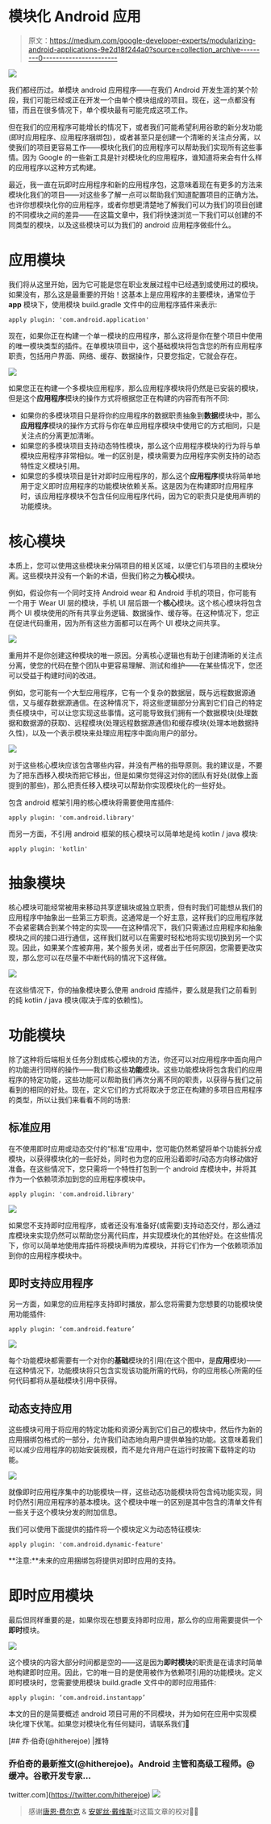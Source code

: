 # 模块化 Android 应用

> 原文：<https://medium.com/google-developer-experts/modularizing-android-applications-9e2d18f244a0?source=collection_archive---------0----------------------->

![](img/98ae6c41c3ad7a83e96401a40038c453.png)

我们都经历过。单模块 android 应用程序——在我们 Android 开发生涯的某个阶段，我们可能已经或正在开发一个由单个模块组成的项目。现在，这一点都没有错，而且在很多情况下，单个模块最有可能完成这项工作。

但在我们的应用程序可能增长的情况下，或者我们可能希望利用谷歌的新分发功能(即时应用程序、应用程序捆绑包)，或者甚至只是创建一个清晰的关注点分离，以使我们的项目更容易工作——模块化我们的应用程序可以帮助我们实现所有这些事情。因为 Google 的一些新工具是针对模块化的应用程序，谁知道将来会有什么样的应用程序以这种方式构建。

最近，我一直在玩即时应用程序和新的应用程序包，这意味着现在有更多的方法来模块化我们的项目——对这些多了解一点可以帮助我们知道配置项目的正确方法。也许你想模块化你的应用程序，或者你想更清楚地了解我们可以为我们的项目创建的不同模块之间的差异——在这篇文章中，我们将快速浏览一下我们可以创建的不同类型的模块，以及这些模块可以为我们的 android 应用程序做些什么。

# 应用模块

我们将从这里开始，因为它可能是您在职业发展过程中已经遇到或使用过的模块。如果没有，那么这是最重要的开始！这基本上是应用程序的主要模块，通常位于 **app** 模块下，使用模块 build.gradle 文件中的应用程序插件来表示:

```
apply plugin: 'com.android.application'
```

现在，如果你正在构建一个单一模块的应用程序，那么这将是你在整个项目中使用的唯一模块类型的插件。在单模块项目中，这个基础模块将包含您的所有应用程序职责，包括用户界面、网络、缓存、数据操作，只要您指定，它就会存在。

![](img/32c6397e334b1db2e818ebdf17f6492d.png)

如果您正在构建一个多模块应用程序，那么应用程序模块将仍然是已安装的模块，但是这个**应用程序**模块的操作方式将根据您正在构建的内容而有所不同:

*   如果你的多模块项目只是将你的应用程序的数据职责抽象到**数据**模块中，那么**应用程序**模块的操作方式将与你在单应用程序模块中使用它的方式相同，只是关注点的分离更加清晰。
*   如果您的多模块项目支持动态特性模块，那么这个应用程序模块的行为将与单模块应用程序非常相似。唯一的区别是，模块需要为应用程序实例支持的动态特性定义模块引用。
*   如果您的多模块项目是针对即时应用程序的，那么这个**应用程序**模块将简单地用于定义即时应用程序的功能模块依赖关系。这是因为在构建即时应用程序时，该应用程序模块不包含任何应用程序代码，因为它的职责只是使用声明的功能模块。

# 核心模块

本质上，您可以使用这些模块来分隔项目的相关区域，以便它们与项目的主模块分离。这些模块并没有一个新的术语，但我们称之为**核心**模块。

例如，假设你有一个同时支持 Android wear 和 Android 手机的项目，你可能有一个用于 Wear UI 层的模块，手机 UI 层后跟一个**核心**模块。这个核心模块将包含两个 UI 模块使用的所有共享业务逻辑、数据操作、缓存等。在这种情况下，您正在促进代码重用，因为所有这些方面都可以在两个 UI 模块之间共享。

![](img/daa7a82b5c46fce6fc11b91caf4a1c31.png)

重用并不是你创建这种模块的唯一原因。分离核心逻辑也有助于创建清晰的关注点分离，使您的代码在整个团队中更容易理解、测试和维护——在某些情况下，您还可以受益于构建时间的改进。

例如，您可能有一个大型应用程序，它有一个复杂的数据层，既与远程数据源通信，又与缓存数据源通信。在这种情况下，将这些逻辑部分分离到它们自己的特定责任模块中，可以让您实现这些事情。这可能导致我们拥有一个数据模块(处理数据和数据源的获取)、远程模块(处理远程数据源通信)和缓存模块(处理本地数据持久性)，以及一个表示模块来处理应用程序中面向用户的部分。

![](img/fc023c5ab8f135ef99847b0f7544cbf9.png)

对于这些核心模块应该包含哪些内容，并没有严格的指导原则。我的建议是，不要为了把东西移入模块而把它移出，但是如果你觉得这对你的团队有好处(就像上面提到的那些)，那么把责任移入模块可以帮助你实现模块化的一些好处。

包含 android 框架引用的核心模块将需要使用库插件:

```
apply plugin: 'com.android.library'
```

而另一方面，不引用 android 框架的核心模块可以简单地是纯 kotlin / java 模块:

```
apply plugin: 'kotlin'
```

# 抽象模块

核心模块可能经常被用来移动共享逻辑块或独立职责，但有时我们可能想从我们的应用程序中抽象出一些第三方职责。这通常是一个好主意，这样我们的应用程序就不会紧密耦合到某个特定的实现——在这种情况下，我们只需通过应用程序和抽象模块之间的接口进行通信，这样我们就可以在需要时轻松地将实现切换到另一个实现。因此，如果某个库被弃用，某个服务关闭，或者出于任何原因，您需要更改实现，那么您可以在尽量不中断代码的情况下这样做。

![](img/abf57894c4326189a27791d6bb431167.png)

在这些情况下，你的抽象模块要么使用 android 库插件，要么就是我们之前看到的纯 kotlin / java 模块(取决于库的依赖性)。

# 功能模块

除了这种将后端相关任务分割成核心模块的方法，你还可以对应用程序中面向用户的功能进行同样的操作——我们称这些**功能**模块。这些功能模块将包含我们的应用程序的特定功能，这些功能可以帮助我们再次分离不同的职责，以获得与我们之前看到的相同的好处。现在，定义它们的方式将取决于您正在构建的多项目应用程序的类型，所以让我们来看看不同的场景:

## 标准应用

在不使用即时应用或动态交付的“标准”应用中，您可能仍然希望将单个功能拆分成模块，以获得模块化的一些好处，同时也为您的应用沿着即时/动态方向移动做好准备。在这些情况下，您只需将一个特性打包到一个 android 库模块中，并将其作为一个依赖项添加到您的应用程序模块中。

```
apply plugin: 'com.android.library'
```

![](img/ced5d111aac1165c45f0e32cfeb3c2e1.png)

如果您不支持即时应用程序，或者还没有准备好(或需要)支持动态交付，那么通过库模块来实现仍然可以帮助您分离代码库，并实现模块化的其他好处。在这些情况下，你可以简单地使用库插件将模块声明为库模块，并将它们作为一个依赖项添加到你的应用程序模块中。

## 即时支持应用程序

另一方面，如果您的应用程序支持即时播放，那么您将需要为您想要的功能模块使用功能插件:

```
apply plugin: ‘com.android.feature’
```

![](img/ca7759f069030f781fa8b2cb36409f8a.png)

每个功能模块都需要有一个对你的**基础**模块的引用(在这个图中，是**应用**模块)——在这种情况下，功能模块将只包含实现该功能所需的代码，你的应用核心所需的任何代码都将从基础模块引用中获得。

## 动态支持应用

这些模块可用于将应用的特定功能和资源分离到它们自己的模块中，然后作为新的应用捆绑包格式的一部分，允许我们动态地向用户提供单独的功能。这意味着我们可以减少应用程序的初始安装规模，而不是允许用户在运行时按需下载特定的功能。

![](img/68b4cc34a139319215a7893a75a2e834.png)

就像即时应用程序集中的功能模块一样，这些动态功能模块将包含纯功能实现，同时仍然引用应用程序的基本模块。这个模块中唯一的区别是其中包含的清单文件有一些关于这个模块分发的附加信息。

我们可以使用下面提供的插件将一个模块定义为动态特征模块:

```
apply plugin: 'com.android.dynamic-feature'
```

**注意:**未来的应用捆绑包将提供对即时应用的支持。

# 即时应用模块

最后但同样重要的是，如果你现在想要支持即时应用，那么你的应用需要提供一个**即时**模块。

![](img/ca7759f069030f781fa8b2cb36409f8a.png)

这个模块的内容大部分时间都是空的——这是因为**即时模块**的职责是在请求时简单地构建即时应用。因此，它的唯一目的是使用被作为依赖项引用的功能模块。定义即时模块时，您需要使用模块 build.gradle 文件中的即时应用插件:

```
apply plugin: ‘com.android.instantapp’
```

本文的目的是简要概述 android 项目可用的不同模块，并为如何在应用中实现模块化埋下伏笔。如果您对模块化有任何疑问，请联系我们🙂

[](https://twitter.com/hitherejoe) [## 乔·伯奇(@hitherejoe) |推特

### 乔伯奇的最新推文(@hitherejoe)。Android 主管和高级工程师。@缓冲。谷歌开发专家…

twitter.com](https://twitter.com/hitherejoe) [![](img/e8dd46ab2c119165e7a212299a73013e.png)](http://eepurl.com/dIKgiT)

> 感谢[唐恩·费尔克](https://medium.com/u/e75f3da9f41a?source=post_page-----9e2d18f244a0--------------------------------) & [安妮丝·戴维斯](https://medium.com/u/9f96e9614042?source=post_page-----9e2d18f244a0--------------------------------)对这篇文章的校对🙌🏻